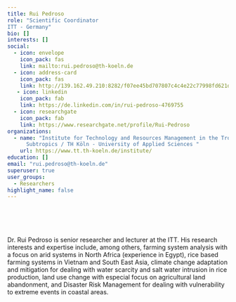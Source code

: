 ```yaml
---
title: Rui Pedroso
role: "Scientific Coordinator
ITT - Germany"
bio: []
interests: []
social:
  - icon: envelope
    icon_pack: fas
    link: mailto:rui.pedroso@th-koeln.de
  - icon: address-card
    icon_pack: fas
    link: http://139.162.49.210:8282/f07ee45bd707807c4c4e22c77998fd621d36cf29/f2a68c528bea2aa30b6d0d36e265cc47d80e19c4.html
   - icon: linkedin
    icon_pack: fab
    link: https://de.linkedin.com/in/rui-pedroso-4769755
  - icon: researchgate
    icon_pack: fab
    link: https://www.researchgate.net/profile/Rui-Pedroso
organizations:
  - name: "Institute for Technology and Resources Management in the Tropics and
      Subtropics / TH Köln - University of Applied Sciences "
    url: https://www.tt.th-koeln.de/institute/
education: []
email: "rui.pedroso@th-koeln.de"
superuser: true
user_groups:
  - Researchers
highlight_name: false
---
```

<br />
<br />
<br />
<br />
Dr. Rui Pedroso is senior researcher and lecturer at the ITT. His research interests and expertise include, among others, farming system analysis with a focus on arid systems in North Africa (experience in Egypt), rice based farming systems in Vietnam and South East Asia, climate change adaptation and mitigation for dealing with water scarcity and salt water intrusion in rice production, land use change with especial focus on agricultural land abandonment, and Disaster Risk Management for dealing with vulnerability to extreme events in coastal areas. 
